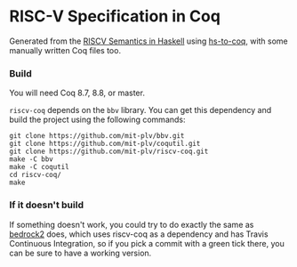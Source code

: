 # RISC-V Specification in Coq

Generated from the [RISCV Semantics in Haskell](https://github.com/mit-plv/riscv-semantics) using [hs-to-coq](https://github.com/antalsz/hs-to-coq), with some manually written Coq files too.


### Build

You will need Coq 8.7, 8.8, or master.

`riscv-coq` depends on the `bbv` library. You can get this dependency and build the project using the following commands:

```
git clone https://github.com/mit-plv/bbv.git
git clone https://github.com/mit-plv/coqutil.git
git clone https://github.com/mit-plv/riscv-coq.git
make -C bbv
make -C coqutil
cd riscv-coq/
make
```


### If it doesn't build

If something doesn't work, you could try to do exactly the same as [bedrock2](https://github.com/mit-plv/bedrock2/commits/master) does, which uses riscv-coq as a dependency and has Travis Continuous Integration, so if you pick a commit with a green tick there, you can be sure to have a working version.
   